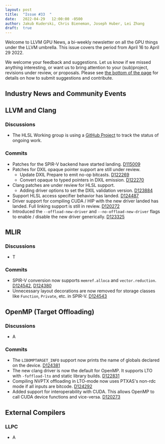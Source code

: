 ```yaml
---
layout: post
title:  "Issue #33  "
date:   2022-04-29   12:00:00 -0500
author: Jakub Kuderski, Chris Bieneman, Joseph Huber, Lei Zhang
draft:  true
---
```


Welcome to LLVM GPU News, a bi-weekly newsletter on all the GPU things under the LLVM umbrella.
This issue covers the period from April 16 to April 29 2022.

We welcome your feedback and suggestions. Let us know if we missed anything interesting, or want us to bring attention to your (sub)project, revisions under review, or proposals. Please see [the bottom of the page](https://llvm-gpu-news.github.io/about/) for details on how to submit suggestions and contribute.


## Industry News and Community Events


##  LLVM and Clang

### Discussions

* The HLSL Working group is using a [GitHub Project](https://github.com/orgs/llvm/projects/4) to track the status of ongoing work.

### Commits

* Patches for the SPIR-V backend have started landing. [D115009](https://reviews.llvm.org/D115009)
* Patches for DXIL opaque pointer support are still under review.
  - Update DXIL Prepare to emit no-op bitcasts. [D122269](https://reviews.llvm.org/D122269)
  - Convert opaque to typed pointers in DXIL emission. [D122270](https://reviews.llvm.org/D122270)
* Clang patches are under review for HLSL support.
  - Adding driver options to set the DXIL validation version. [D123884](https://reviews.llvm.org/D123884)
* Support HLSL access specifier behavior has landed. [D124487](https://reviews.llvm.org/D124487)
* Driver support for compiling CUDA / HIP with the new driver landed has landed. Full linking support is still in review. [D120272](https://reviews.llvm.org/D120272)
* Introduced the `--offload-new-driver` and `--no-offload-new-driver` flags to enable / disable the new driver generically. [D123325](https://reviews.llvm.org/D123325)


## MLIR

### Discussions

* T

### Commits

* SPIR-V conversion now supports `memref.alloca` and `vector.reduction`. [D124542](https://reviews.llvm.org/D124542), [D124380](https://reviews.llvm.org/D124380)
* Unnecessary layout decorations are now removed for storage classes like `Function`, `Private`, etc. in SPIR-V. [D124543](https://reviews.llvm.org/D124543)


## OpenMP (Target Offloading)

### Discussions

* A

### Commits

* The `LIBOMPTARGET_INFO` support now prints the name of globals declared on the device. [D124381](https://reviews.llvm.org/D124381)
* The new clang driver is now the default for OpenMP. It supports LTO with `-foffload-lto` and static library builds. [D122831](https://reviews.llvm.org/D122831)
* Compiling NVPTX offloading in LTO-mode now uses PTXAS's non-rdc mode if all inputs are bitcode. [D124292](https://reviews.llvm.org/D124292)
* Added support for interoperability with CUDA. This allows OpenMP to call CUDA device functions and vice-versa. [D120273](https://reviews.llvm.org/D120273)


## External Compilers

### LLPC

* A

